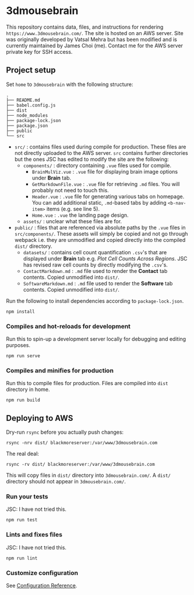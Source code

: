 # 3dmousebrain

This repository contains data, files, and instructions for rendering `https://www.3dmousebrain.com/`. The site is hosted on an AWS server. Site was originally developed by Vatsal Mehra but has been modified and is currently maintained by James Choi (me). Contact me for the AWS server private key for SSH access. 

## Project setup

Set `home` to `3dmousebrain` with the following structure:

```
.
├── README.md
├── babel.config.js
├── dist
├── node_modules
├── package-lock.json
├── package.json
├── public
└── src
```

* `src/` : contains files used during compile for production. These files are not directly uploaded to the AWS server. `src` contains further directories but the ones JSC has edited to modify the site are the following:
  * `components/` : directory containing `.vue` files used for compile. 
    * `BrainMulViz.vue` : `.vue` file for displaying brain image options under **Brain** tab.
    * `GetMarkdownFile.vue` : `.vue` file for retrieving `.md` files. You will probably not need to touch this.
    * `Header.vue` : `.vue` file for generating various tabs on homepage. You can add additional static, `.md`-based tabs by adding `<b-nav-item>` items (e.g. see line 5).
    * `Home.vue` : `.vue` the landing page design.
  * `assets/` : unclear what these files are for.
* `public/` : files that are referenced via absolute paths by the `.vue` files in `src/components/`. These assets will simply be copied and not go through webpack i.e. they are unmodified and copied directly into the compiled `dist/` directory.
  * `datasets/` : contains cell count quantification `.csv`'s that are displayed under **Brain** tab e.g. *Plot Cell Counts Across Regions*. JSC has revised raw cell counts by directly modifying the `.csv`'s.
  * `ContactMarkdown.md` : `.md` file used to render the **Contact** tab contents. Copied unmodified into `dist/`.
  * `SoftwareMarkdown.md` : `.md` file used to render the **Software** tab contents. Copied unmodified into `dist/`.
  

Run the following to install dependencies according to `package-lock.json`.

```
npm install
```

### Compiles and hot-reloads for development

Run this to spin-up a development server locally for debugging and editing purposes. 

```
npm run serve
```

### Compiles and minifies for production

Run this to compile files for production. Files are compiled into `dist` directory in home.

```
npm run build
```

## Deploying to AWS

Dry-run `rsync` before you actually push changes:

```
rsync -nrv dist/ blackmoreserver:/var/www/3dmousebrain.com
```

The real deal:
```
rsync -rv dist/ blackmoreserver:/var/www/3dmousebrain.com
```

This will copy files in `dist/` directory into `3dmousebrain.com/`. A `dist/` directory should not appear in `3dmousebrain.com/`. 

### Run your tests

JSC: I have not tried this.

```
npm run test
```

### Lints and fixes files

JSC: I have not tried this.

```
npm run lint
```

### Customize configuration
See [Configuration Reference](https://cli.vuejs.org/config/).
